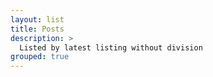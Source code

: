 ```yaml
---
layout: list
title: Posts
description: >
  Listed by latest listing without division
grouped: true
---
```

